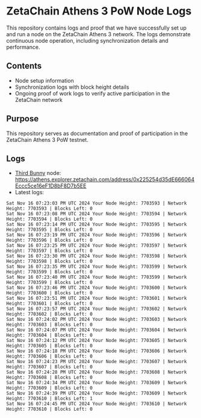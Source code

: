 # ZetaChain Athens 3 PoW Node Logs
This repository contains logs and proof that we have successfully set up and run a node on the ZetaChain Athens 3 network. The logs demonstrate continuous node operation, including synchronization details and performance.

## Contents
- Node setup information
- Synchronization logs with block height details
- Ongoing proof of work logs to verify active participation in the ZetaChain network

## Purpose
This repository serves as documentation and proof of participation in the ZetaChain Athens 3 PoW testnet.

## Logs

- [Third Bunny](https://thirdbunny.xyz/) node: https://athens.explorer.zetachain.com/address/0x225254d35dE666064Eccc5ce16eF1D8bF8D7b5EE
- Latest logs:
```
Sat Nov 16 07:23:03 PM UTC 2024 Your Node Height: 7703593 | Network Height: 7703593 | Blocks Left: 0
Sat Nov 16 07:23:08 PM UTC 2024 Your Node Height: 7703594 | Network Height: 7703594 | Blocks Left: 0
Sat Nov 16 07:23:14 PM UTC 2024 Your Node Height: 7703595 | Network Height: 7703595 | Blocks Left: 0
Sat Nov 16 07:23:19 PM UTC 2024 Your Node Height: 7703596 | Network Height: 7703596 | Blocks Left: 0
Sat Nov 16 07:23:25 PM UTC 2024 Your Node Height: 7703597 | Network Height: 7703597 | Blocks Left: 0
Sat Nov 16 07:23:30 PM UTC 2024 Your Node Height: 7703598 | Network Height: 7703598 | Blocks Left: 0
Sat Nov 16 07:23:35 PM UTC 2024 Your Node Height: 7703599 | Network Height: 7703599 | Blocks Left: 0
Sat Nov 16 07:23:40 PM UTC 2024 Your Node Height: 7703599 | Network Height: 7703599 | Blocks Left: 0
Sat Nov 16 07:23:46 PM UTC 2024 Your Node Height: 7703600 | Network Height: 7703600 | Blocks Left: 0
Sat Nov 16 07:23:51 PM UTC 2024 Your Node Height: 7703601 | Network Height: 7703601 | Blocks Left: 0
Sat Nov 16 07:23:57 PM UTC 2024 Your Node Height: 7703602 | Network Height: 7703602 | Blocks Left: 0
Sat Nov 16 07:24:02 PM UTC 2024 Your Node Height: 7703603 | Network Height: 7703603 | Blocks Left: 0
Sat Nov 16 07:24:07 PM UTC 2024 Your Node Height: 7703604 | Network Height: 7703604 | Blocks Left: 0
Sat Nov 16 07:24:12 PM UTC 2024 Your Node Height: 7703605 | Network Height: 7703605 | Blocks Left: 0
Sat Nov 16 07:24:18 PM UTC 2024 Your Node Height: 7703606 | Network Height: 7703606 | Blocks Left: 0
Sat Nov 16 07:24:23 PM UTC 2024 Your Node Height: 7703607 | Network Height: 7703607 | Blocks Left: 0
Sat Nov 16 07:24:28 PM UTC 2024 Your Node Height: 7703608 | Network Height: 7703608 | Blocks Left: 0
Sat Nov 16 07:24:34 PM UTC 2024 Your Node Height: 7703609 | Network Height: 7703609 | Blocks Left: 0
Sat Nov 16 07:24:39 PM UTC 2024 Your Node Height: 7703609 | Network Height: 7703610 | Blocks Left: 1
Sat Nov 16 07:24:45 PM UTC 2024 Your Node Height: 7703610 | Network Height: 7703610 | Blocks Left: 0
```
